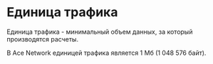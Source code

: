 # Единица трафика

Единица трафика - минимальный объем данных, за который производятся расчеты.

В Ace Network единицей трафика является 1 Мб (1 048 576 байт).